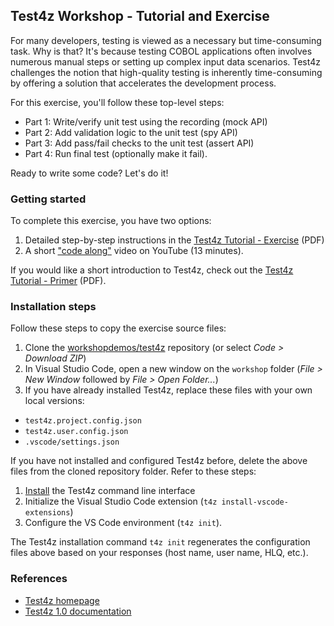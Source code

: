 ## Test4z Workshop - Tutorial and Exercise

For many developers, testing is viewed as a necessary but time-consuming task. Why is that? It's because testing COBOL applications often involves numerous manual steps or setting up complex input data scenarios. Test4z challenges the notion that high-quality testing is inherently time-consuming by offering a solution that accelerates the development process.

For this exercise, you'll follow these top-level steps:

* Part 1: Write/verify unit test using the recording (mock API)
* Part 2: Add validation logic to the unit test (spy API)
* Part 3: Add pass/fail checks to the unit test (assert API)
* Part 4: Run final test (optionally make it fail).

Ready to write some code? Let's do it!

### Getting started

To complete this exercise, you have two options:

1. Detailed step-by-step instructions in the [Test4z Tutorial - Exercise](https://github.com/workshopdemos/test4z/blob/main/docs/Test4z-Workshop.pdf) (PDF)
2. A short ["code along"](https://www.youtube.com/watch?v=0hFXFf17kEI) video on YouTube (13 minutes).

If you would like a short introduction to Test4z, check out the [Test4z Tutorial - Primer](https://github.com/workshopdemos/test4z/blob/main/docs/Test4z-Primer.pdf) (PDF).

### Installation steps

Follow these steps to copy the exercise source files:
1. Clone the [workshopdemos/test4z](https://github.com/workshopdemos/test4z) repository (or select _Code &gt; Download ZIP_)
2. In Visual Studio Code, open a new window on the `workshop` folder (_File &gt; New Window_ followed by _File &gt; Open Folder..._)
3. If you have already installed Test4z, replace these files with your own local versions:

  - `test4z.project.config.json`
  - `test4z.user.config.json`
  - `.vscode/settings.json`

  If you have not installed and configured Test4z before, delete the above files from the cloned repository folder. Refer to these steps:

  1. [Install](https://techdocs.broadcom.com/us/en/ca-mainframe-software/devops/test4z/1-0/installing/install-test4z-command-line-interface.html) the Test4z command line interface
  2. Initialize the Visual Studio Code extension (`t4z install-vscode-extensions`)
  3. Configure the VS Code environment (`t4z init`).

  The Test4z installation command `t4z init` regenerates the configuration
  files above based on your responses (host name, user name, HLQ, etc.).

### References

* [Test4z homepage](https://mainframe.broadcom.com/test4z)
* [Test4z 1.0 documentation](https://techdocs.broadcom.com/us/en/ca-mainframe-software/devops/test4z/1-0.html)
